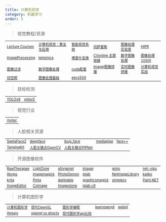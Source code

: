 ```yaml
---
title: 计算机视觉
category: 机器学习
order: 3
---
```


> 视觉教程/资源
<table width="1033" style="font-size: 0.8em;">
	<tbody>
		<tr>
			<td>
				<a href="https://www.robots.ox.ac.uk/~az/lectures/" target="_blank">Lecture Courses</a>
			</td>
			<td>
				<a href="http://szeliski.org/Book/" target="_blank">计算机视觉：算法与应用</a>
			</td>
			<td>
				<a href="https://www.cs.auckland.ac.nz/courses/compsci773s1c/lectures/" target="_blank">智能视觉系统</a>
			</td>
			<td>
				<a href="https://www.imageprocessingplace.com/" target="_blank">冈萨雷斯</a>
			</td>
			<td>
				<a href="http://www.mipl.ee.psu.edu/manuals/vfx/vfxman/vfxman.html" target="_blank">图像处理实验室</a>
			</td>
			<td>
				<a href="https://homepages.inf.ed.ac.uk/rbf/HIPR2/welcome.htm" target="_blank">HIPR</a>
			</td>
		</tr>
		<tr>
			<td>
				<a href="https://www.cs.auckland.ac.nz/courses/compsci773s1c/lectures/ImageProcessing-html" target="_blank">ImageProcessing</a>
			</td>
			<td>
				<a href="http://www.leptonica.org/" target="_blank">leptonica</a>
			</td>
			<td>
				<a href="https://www.thefouriertransform.com/" target="_blank">傅里叶变换</a>
			</td>
			<td>
				<a href="https://sites.google.com/site/cvonlinewiki/home/image-transformations-and-filters" target="_blank">CVonline 主题链接</a>
			</td>
			<td>
				<a href="https://www.tutorialspoint.com/dip/index.htm" target="_blank">数字图像处理</a>
			</td>
			<td>
				<a href="https://gitee.com/mengfansheng163/ImageProcessing100Wen" target="_blank">图像处理100问</a>
			</td>
		</tr>
		<tr>
			<td>
				<a href="https://www.inf.ufrgs.br/~eslgastal/" target="_blank">图像过滤</a>
			</td>
			<td>
				<a href="https://sisu.ut.ee/imageprocessing/book" target="_blank">数字图像处理</a>
			</td>
			<td>
				<a href="https://gitee.com/mirrors_PacktPublishing/Hands-On-GPU-Accelerated-Computer-Vision-with-OpenCV-and-CUDA" target="_blank">cuda配套</a>
			</td>
			<td>
				<a href="https://imagej.net/plugins/image-stitching" target="_blank">imagej图像拼接</a>
			</td>
			<td>
				<a href="https://cs205-stitching.github.io/" target="_blank">实时图像拼接</a>
			</td>
			<td>
				<a href="https://charmve.github.io/computer-vision-in-action/#/README" target="_blank">计算机视觉实战</a>
			</td>
		</tr>
		<tr>
			<td>
				<a href="https://kaiminghe.github.io/" target="_blank">何恺明</a>
			</td>
			<td>
				<a href="https://vincmazet.github.io/bip/index.html" target="_blank">图像处理基础</a>
			</td>
			<td>
				<a href="https://web.eecs.umich.edu/~ahowens/eecs504/w20/" target="_blank">eecs504</a>
			</td>
		</tr>
	</tbody>
</table>

> 目标检测
<table width="1033" style="font-size: 0.8em;">
	<tbody>
		<tr>
			<td>
				<a href="https://docs.ultralytics.com/" target="_blank">YOLOv8</a>
			</td>
			<td>
				<a href="https://github.com/ultralytics/yolov5" target="_blank">yolov5</a>
			</td>
		</tr>
	</tbody>
</table>

> 视觉行业
<table width="1033" style="font-size: 0.8em;">
	<tbody>
		<tr>
			<td>
				<a href="https://www.mvtec.com/cn/" target="_blank">mvtec</a>
			</td>
		</tr>
	</tbody>
</table>


> 人脸相关资源
<table width="1033" style="font-size: 0.8em;">
	<tbody>
		<tr>
			<td>
				<a href="https://gitee.com/blackvirus/SeetaFace2/tree/master" target="_blank">SeetaFace2</a>
			</td>
			<td>
				<a href="https://github.com/serengil/deepface" target="_blank">deepface</a>
			</td>
			<td>
				<a href="https://ibug.doc.ic.ac.uk/resources/facial-point-annotations/" target="_blank">ibug_face</a>
			</td>
			<td>
				<a href="https://google.github.io/mediapipe/solutions/iris.html" target="_blank">mediapipe</a>
			</td>
			<td>
				<a href="https://www.faceplusplus.com.cn/sdk/shapebeautify/" target="_blank">face++</a>
			</td>
		</tr>
		<tr>
			<td>
				<a href="https://gitee.com/mirrors_OAID/TengineKit" target="_blank">TengineKit</a>
			</td>
			<td>
				<a href="https://github.com/kurnianggoro/GSOC2017/tree/master/data" target="_blank">人脸关键点OpenCV</a>
			</td>
			<td>
				<a href="https://github.com/jhb86253817/PIPNet" target="_blank">人脸关键点PIPNet</a>
			</td>
		</tr>
	</tbody>
</table>

> 开源图像软件
<table width="1033" style="font-size: 0.8em;">
	<tbody>
		<tr>
			<td>
				<a href="https://www.rawtherapee.com/">RawTherapee</a>
			</td>
			<td>
				<a href="http://www.lightzoneproject.org/">LightZone</a>
			</td>
			<td>
				<a href="http://www.aforgenet.com/framework/samples/image_processing.html">aforgenet</a>
			</td>
			<td>
				<a href="https://imagej.nih.gov/">imagej</a>
			</td>
			<td>
				<a href="https://www.gimp.org/">gimp</a>
			</td>
			<td>
				<a href="https://kleisauke.github.io/net-vips/">net-vips</a>
			</td>
		</tr>
		<tr>
			<td>
				<a href="https://github.com/libvips/libvips">libvips</a>
			</td>
			<td>
				<a href="https://imagemagick.org/index.php">imagemagick</a>
			</td>
			<td>
				<a href="https://photodemon.org/">PhotoDemon</a>
			</td>
			<td>
				<a href="https://iplab.dmi.unict.it/">iplab</a>
			</td>
			<td>
				<a href="https://github.com/fschultz/NetImageLibrary">NetImageLibrary</a>
			</td>
			<td>
				<a href="https://kaliko.com/">kaliko</a>
			</td>
		</tr>
		<tr>
			<td>
				<a href="https://krita.org/zh/">krita</a>
			</td>
			<td>
				<a href="https://github.com/PintaProject/Pinta">Pinta</a>
			</td>
			<td>
				<a href="http://www.darktable.org/">darktable</a>
			</td>
			<td>
				<a href="http://www.graphicsmagick.org/">graphicsmagick</a>
			</td>
			<td>
				<a href="http://simplecv.org/">simplecv</a>
			</td>
			<td>
				<a href="http://www.getpaint.net/">Paint.NET</a>
			</td>
		</tr>
		<tr>
			<td>
				<a href="http://www.jhlabs.com/">ImageEditor</a>
			</td>
			<td>
				<a href="http://www.codeproject.com/KB/graphics/cximage.aspx">CxImage</a>
			</td>
			<td>
				<a href="http://www.codeproject.com/KB/graphics/ImageStone.aspx">Imagestone</a>
			</td>
			<td>
				<a href="https://www.codeproject.com/Articles/9727/Image-Processing-Lab-in-C">iplab c#</a>
			</td>
		</tr>
	</tbody>
</table>

> 计算机图形学
<table width="1033" style="font-size: 0.8em;">
	<tbody>
		<tr>
			<td>
				<a href="https://www.inf.ed.ac.uk/teaching/courses/cg/index2019.html" target="_blank">计算机图形学</a>
			</td>
			<td>
				<a href="https://www.tomdalling.com/blog/category/modern-opengl/" target="_blank">现代OpenGL</a>
			</td>
			<td>
				<a href="https://weread.qq.com/web/reader/0853289071df2dfe085a04aka87322c014a87ff679a21ea" target="_blank">图形学编程</a>
			</td>
			<td>
				<a href="https://learnopengl-cn.github.io/intro/" target="_blank">learnopengl</a>
			</td>
			<td>
				<a href="https://paveldogreat.github.io/WebGL-Fluid-Simulation/" target="_blank">webgl</a>
			</td>
		</tr>
		<tr>
			<td>
				<a href="https://threejs.org/" target="_blank">threejs</a>
			</td>
			<td>
				<a href="https://www.cprogramming.com/tutorial/openglvsdirectx.html" target="_blank">opengl vs directx</a>
			</td>
			<td>
				<a href="https://alain.xyz/blog/comparison-of-modern-graphics-apis#additional-resources" target="_blank">现代图形学api比较</a>
			</td>
		</tr>
	</tbody>
</table>